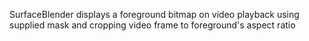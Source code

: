 SurfaceBlender displays a foreground bitmap on video playback using supplied mask and cropping video frame to foreground's aspect ratio
